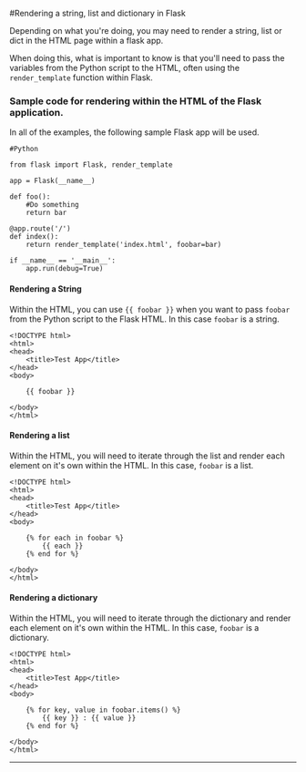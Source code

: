 #Rendering a string, list and dictionary in Flask

Depending on what you're doing, you may need to render a string, list or dict in the HTML page within a flask app.

When doing this, what is important to know is that you'll need to pass the variables from the Python script to the HTML, often using the `render_template` function within Flask.

### Sample code for rendering within the HTML of the Flask application. 

In all of the examples, the following sample Flask app will be used.

```
#Python

from flask import Flask, render_template

app = Flask(__name__)

def foo():
	#Do something
	return bar

@app.route('/')
def index():
	return render_template('index.html', foobar=bar)
	
if __name__ == '__main__':
	app.run(debug=True)
```

#### Rendering a String

Within the HTML, you can use `{{ foobar }}` when you want to pass `foobar` from the Python script to the Flask HTML. In this case `foobar` is a string.

```
<!DOCTYPE html>
<html>
<head>
    <title>Test App</title>
</head>
<body>

    {{ foobar }}

</body>
</html>
```

#### Rendering a list

Within the HTML, you will need to iterate through the list and render each element on it's own within the HTML.  In this case, `foobar` is a list. 

```
<!DOCTYPE html>
<html>
<head>
    <title>Test App</title>
</head>
<body>
	
	{% for each in foobar %}
    	{{ each }}
    {% end for %}

</body>
</html>
```

#### Rendering a dictionary

Within the HTML, you will need to iterate through the dictionary and render each element on it's own within the HTML.  In this case, `foobar` is a dictionary. 

```
<!DOCTYPE html>
<html>
<head>
    <title>Test App</title>
</head>
<body>
	
	{% for key, value in foobar.items() %}
    	{{ key }} : {{ value }}
    {% end for %}

</body>
</html>
```
***


